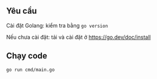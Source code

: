 ## Yêu cầu
Cài đặt Golang: kiểm tra bằng `go version`

Nếu chưa cài đặt: tải và cài đặt ở https://go.dev/doc/install

## Chạy code
`go run cmd/main.go`
